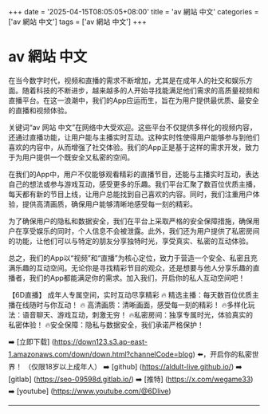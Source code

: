 +++
date = '2025-04-15T08:05:05+08:00'
title = 'av 網站 中文'
categories = ['av 網站 中文']
tags = ['av 網站 中文']
+++

# av 網站 中文

在当今数字时代，视频和直播的需求不断增加，尤其是在成年人的社交和娱乐方面。随着科技的不断进步，越来越多的人开始寻找能满足他们需求的高质量视频和直播平台。在这一浪潮中，我们的App应运而生，旨在为用户提供最优质、最安全的直播和视频体验。

关键词“av 网站 中文”在网络中大受欢迎。这些平台不仅提供多样化的视频内容，还通过直播功能，让用户能与主播实时互动。这种实时性使得用户能够参与到他们喜欢的内容中，从而增强了社交体验。我们的App正是基于这样的需求开发，致力于为用户提供一个既安全又私密的空间。

在我们的App中，用户不仅能够观看精彩的直播节目，还能与主播实时互动，表达自己的想法或参与游戏互动，感受更多的乐趣。我们平台汇聚了数百位优质主播，每天都有新的节目上线，让用户总能找到自己喜欢的内容。同时，我们注重用户体验，提供高清画质，确保用户能够清晰地感受每一刻的精彩。

为了确保用户的隐私和数据安全，我们在平台上采取严格的安全保障措施，确保用户在享受娱乐的同时，个人信息不会被泄露。此外，我们还为用户提供了私密房间的功能，让他们可以与特定的朋友分享独特时光，享受真实、私密的互动体验。

总之，我们的App以“视频”和“直播”为核心定位，致力于营造一个安全、私密且充满乐趣的互动空间。无论你是寻找精彩节目的观众，还是想要与他人分享乐趣的直播者，我们的App都能满足你的需求。加入我们，开启你的私人互动空间吧！

【6D直播】
成年人专属空间，实时互动尽享精彩
🔥 精选主播：每天数百位优质主播在线随时与你互动！
🔥 高清画质：清晰画面，感受每一刻的精彩！
🔥多样化玩法：语音聊天、游戏互动，刺激无穷！
🔥私密房间：独享专属时光，体验真实的私密体验！
🔥安全保障：隐私与数据安全，我们承诺严格保护！

➡️ [立即下载] (https://down123.s3.ap-east-1.amazonaws.com/down/down.html?channelCode=blog) ⬅️，开启你的私密世界！
（仅限18岁以上成年人）
➡️ [github] (https://aldult-live.github.io/)
➡️ [gitlab] (https://seo-09598d.gitlab.io/)
➡️ [推特] (https://x.com/wegame33)
➡️ [youtube] (https://www.youtube.com/@6Dlive)

---
